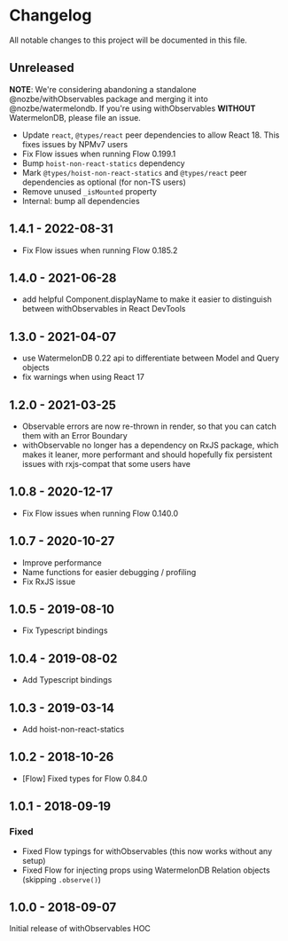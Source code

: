 # Changelog

All notable changes to this project will be documented in this file.

## Unreleased

**NOTE**: We're considering abandoning a standalone @nozbe/withObservables package and merging it into
@nozbe/watermelondb. If you're using withObservables **WITHOUT** WatermelonDB, please file an issue.

- Update `react`, `@types/react` peer dependencies to allow React 18. This fixes issues by NPMv7 users
- Fix Flow issues when running Flow 0.199.1
- Bump `hoist-non-react-statics` dependency
- Mark `@types/hoist-non-react-statics` and `@types/react` peer dependencies as optional (for non-TS users)
- Remove unused `_isMounted` property
- Internal: bump all dependencies

## 1.4.1 - 2022-08-31

- Fix Flow issues when running Flow 0.185.2

## 1.4.0 - 2021-06-28

- add helpful Component.displayName to make it easier to distinguish between withObservables in React DevTools

## 1.3.0 - 2021-04-07

- use WatermelonDB 0.22 api to differentiate between Model and Query objects
- fix warnings when using React 17

## 1.2.0 - 2021-03-25

- Observable errors are now re-thrown in render, so that you can catch them with an Error Boundary
- withObservable no longer has a dependency on RxJS package, which makes it leaner, more performant
   and should hopefully fix persistent issues with rxjs-compat that some users have

## 1.0.8 - 2020-12-17

- Fix Flow issues when running Flow 0.140.0

## 1.0.7 - 2020-10-27

- Improve performance
- Name functions for easier debugging / profiling
- Fix RxJS issue

## 1.0.5 - 2019-08-10

- Fix Typescript bindings

## 1.0.4 - 2019-08-02

- Add Typescript bindings

## 1.0.3 - 2019-03-14

- Add hoist-non-react-statics

## 1.0.2 - 2018-10-26

- [Flow] Fixed types for Flow 0.84.0

## 1.0.1 - 2018-09-19

### Fixed

- Fixed Flow typings for withObservables (this now works without any setup)
- Fixed Flow for injecting props using WatermelonDB Relation objects (skipping `.observe()`)

## 1.0.0 - 2018-09-07

Initial release of withObservables HOC
